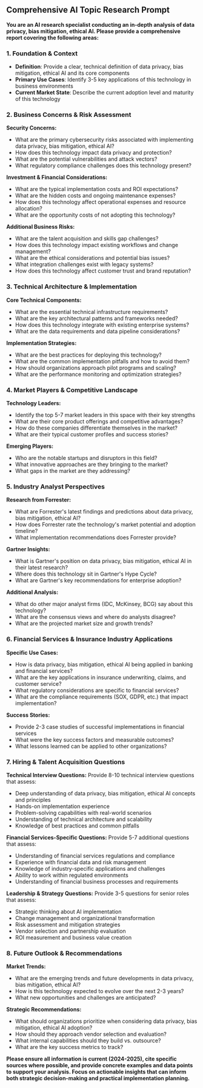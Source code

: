 ## Comprehensive AI Topic Research Prompt

**You are an AI research specialist conducting an in-depth analysis of data privacy, bias mitigation, ethical AI. Please provide a comprehensive report covering the following areas:**

### 1. Foundation \& Context

- **Definition**: Provide a clear, technical definition of data privacy, bias mitigation, ethical AI and its core components
- **Primary Use Cases**: Identify 3-5 key applications of this technology in business environments
- **Current Market State**: Describe the current adoption level and maturity of this technology


### 2. Business Concerns \& Risk Assessment

**Security Concerns:**

- What are the primary cybersecurity risks associated with implementing data privacy, bias mitigation, ethical AI?
- How does this technology impact data privacy and protection?
- What are the potential vulnerabilities and attack vectors?
- What regulatory compliance challenges does this technology present?

**Investment \& Financial Considerations:**

- What are the typical implementation costs and ROI expectations?
- What are the hidden costs and ongoing maintenance expenses?
- How does this technology affect operational expenses and resource allocation?
- What are the opportunity costs of not adopting this technology?

**Additional Business Risks:**

- What are the talent acquisition and skills gap challenges?
- How does this technology impact existing workflows and change management?
- What are the ethical considerations and potential bias issues?
- What integration challenges exist with legacy systems?
- How does this technology affect customer trust and brand reputation?


### 3. Technical Architecture \& Implementation

**Core Technical Components:**

- What are the essential technical infrastructure requirements?
- What are the key architectural patterns and frameworks needed?
- How does this technology integrate with existing enterprise systems?
- What are the data requirements and data pipeline considerations?

**Implementation Strategies:**

- What are the best practices for deploying this technology?
- What are the common implementation pitfalls and how to avoid them?
- How should organizations approach pilot programs and scaling?
- What are the performance monitoring and optimization strategies?


### 4. Market Players \& Competitive Landscape

**Technology Leaders:**

- Identify the top 5-7 market leaders in this space with their key strengths
- What are their core product offerings and competitive advantages?
- How do these companies differentiate themselves in the market?
- What are their typical customer profiles and success stories?

**Emerging Players:**

- Who are the notable startups and disruptors in this field?
- What innovative approaches are they bringing to the market?
- What gaps in the market are they addressing?


### 5. Industry Analyst Perspectives

**Research from Forrester:**

- What are Forrester's latest findings and predictions about data privacy, bias mitigation, ethical AI?
- How does Forrester rate the technology's market potential and adoption timeline?
- What implementation recommendations does Forrester provide?

**Gartner Insights:**

- What is Gartner's position on data privacy, bias mitigation, ethical AI in their latest research?
- Where does this technology sit in Gartner's Hype Cycle?
- What are Gartner's key recommendations for enterprise adoption?

**Additional Analysis:**

- What do other major analyst firms (IDC, McKinsey, BCG) say about this technology?
- What are the consensus views and where do analysts disagree?
- What are the projected market size and growth trends?


### 6. Financial Services \& Insurance Industry Applications

**Specific Use Cases:**

- How is data privacy, bias mitigation, ethical AI being applied in banking and financial services?
- What are the key applications in insurance underwriting, claims, and customer service?
- What regulatory considerations are specific to financial services?
- What are the compliance requirements (SOX, GDPR, etc.) that impact implementation?

**Success Stories:**

- Provide 2-3 case studies of successful implementations in financial services
- What were the key success factors and measurable outcomes?
- What lessons learned can be applied to other organizations?


### 7. Hiring \& Talent Acquisition Questions

**Technical Interview Questions:**
Provide 8-10 technical interview questions that assess:

- Deep understanding of data privacy, bias mitigation, ethical AI concepts and principles
- Hands-on implementation experience
- Problem-solving capabilities with real-world scenarios
- Understanding of technical architecture and scalability
- Knowledge of best practices and common pitfalls

**Financial Services-Specific Questions:**
Provide 5-7 additional questions that assess:

- Understanding of financial services regulations and compliance
- Experience with financial data and risk management
- Knowledge of industry-specific applications and challenges
- Ability to work within regulated environments
- Understanding of financial business processes and requirements

**Leadership \& Strategy Questions:**
Provide 3-5 questions for senior roles that assess:

- Strategic thinking about AI implementation
- Change management and organizational transformation
- Risk assessment and mitigation strategies
- Vendor selection and partnership evaluation
- ROI measurement and business value creation


### 8. Future Outlook \& Recommendations

**Market Trends:**

- What are the emerging trends and future developments in data privacy, bias mitigation, ethical AI?
- How is this technology expected to evolve over the next 2-3 years?
- What new opportunities and challenges are anticipated?

**Strategic Recommendations:**

- What should organizations prioritize when considering data privacy, bias mitigation, ethical AI adoption?
- How should they approach vendor selection and evaluation?
- What internal capabilities should they build vs. outsource?
- What are the key success metrics to track?

**Please ensure all information is current (2024-2025), cite specific sources where possible, and provide concrete examples and data points to support your analysis. Focus on actionable insights that can inform both strategic decision-making and practical implementation planning.**